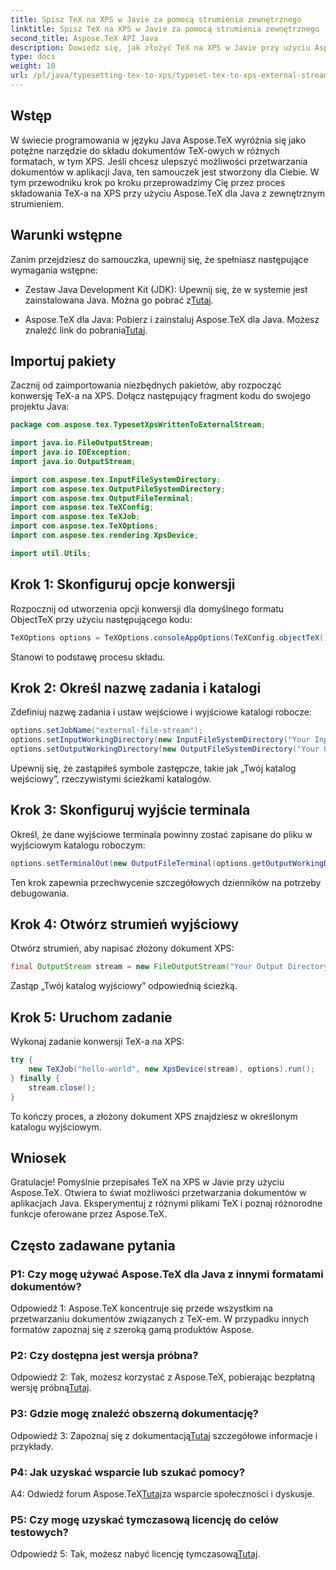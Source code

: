 ```yaml
---
title: Spisz TeX na XPS w Javie za pomocą strumienia zewnętrznego
linktitle: Spisz TeX na XPS w Javie za pomocą strumienia zewnętrznego
second_title: Aspose.TeX API Java
description: Dowiedz się, jak złożyć TeX na XPS w Javie przy użyciu Aspose.TeX. Zapoznaj się ze wskazówkami krok po kroku dotyczącymi bezproblemowego przetwarzania dokumentów.
type: docs
weight: 10
url: /pl/java/typesetting-tex-to-xps/typeset-tex-to-xps-external-stream/
---
```

## Wstęp

W świecie programowania w języku Java Aspose.TeX wyróżnia się jako potężne narzędzie do składu dokumentów TeX-owych w różnych formatach, w tym XPS. Jeśli chcesz ulepszyć możliwości przetwarzania dokumentów w aplikacji Java, ten samouczek jest stworzony dla Ciebie. W tym przewodniku krok po kroku przeprowadzimy Cię przez proces składowania TeX-a na XPS przy użyciu Aspose.TeX dla Java z zewnętrznym strumieniem.

## Warunki wstępne

Zanim przejdziesz do samouczka, upewnij się, że spełniasz następujące wymagania wstępne:

-  Zestaw Java Development Kit (JDK): Upewnij się, że w systemie jest zainstalowana Java. Można go pobrać z[Tutaj](https://www.oracle.com/java/technologies/javase-downloads.html).

-  Aspose.TeX dla Java: Pobierz i zainstaluj Aspose.TeX dla Java. Możesz znaleźć link do pobrania[Tutaj](https://releases.aspose.com/tex/java/).

## Importuj pakiety

Zacznij od zaimportowania niezbędnych pakietów, aby rozpocząć konwersję TeX-a na XPS. Dołącz następujący fragment kodu do swojego projektu Java:

```java
package com.aspose.tex.TypesetXpsWrittenToExternalStream;

import java.io.FileOutputStream;
import java.io.IOException;
import java.io.OutputStream;

import com.aspose.tex.InputFileSystemDirectory;
import com.aspose.tex.OutputFileSystemDirectory;
import com.aspose.tex.OutputFileTerminal;
import com.aspose.tex.TeXConfig;
import com.aspose.tex.TeXJob;
import com.aspose.tex.TeXOptions;
import com.aspose.tex.rendering.XpsDevice;

import util.Utils;
```

## Krok 1: Skonfiguruj opcje konwersji

Rozpocznij od utworzenia opcji konwersji dla domyślnego formatu ObjectTeX przy użyciu następującego kodu:

```java
TeXOptions options = TeXOptions.consoleAppOptions(TeXConfig.objectTeX());
```

Stanowi to podstawę procesu składu.

## Krok 2: Określ nazwę zadania i katalogi

Zdefiniuj nazwę zadania i ustaw wejściowe i wyjściowe katalogi robocze:

```java
options.setJobName("external-file-stream");
options.setInputWorkingDirectory(new InputFileSystemDirectory("Your Input Directory"));
options.setOutputWorkingDirectory(new OutputFileSystemDirectory("Your Output Directory"));
```

Upewnij się, że zastąpiłeś symbole zastępcze, takie jak „Twój katalog wejściowy”, rzeczywistymi ścieżkami katalogów.

## Krok 3: Skonfiguruj wyjście terminala

Określ, że dane wyjściowe terminala powinny zostać zapisane do pliku w wyjściowym katalogu roboczym:

```java
options.setTerminalOut(new OutputFileTerminal(options.getOutputWorkingDirectory()));
```

Ten krok zapewnia przechwycenie szczegółowych dzienników na potrzeby debugowania.

## Krok 4: Otwórz strumień wyjściowy

Otwórz strumień, aby napisać złożony dokument XPS:

```java
final OutputStream stream = new FileOutputStream("Your Output Directory" + options.getJobName() + ".xps");
```

Zastąp „Twój katalog wyjściowy” odpowiednią ścieżką.

## Krok 5: Uruchom zadanie

Wykonaj zadanie konwersji TeX-a na XPS:

```java
try {
    new TeXJob("hello-world", new XpsDevice(stream), options).run();
} finally {
    stream.close();
}
```

To kończy proces, a złożony dokument XPS znajdziesz w określonym katalogu wyjściowym.

## Wniosek

Gratulacje! Pomyślnie przepisałeś TeX na XPS w Javie przy użyciu Aspose.TeX. Otwiera to świat możliwości przetwarzania dokumentów w aplikacjach Java. Eksperymentuj z różnymi plikami TeX i poznaj różnorodne funkcje oferowane przez Aspose.TeX.

## Często zadawane pytania

### P1: Czy mogę używać Aspose.TeX dla Java z innymi formatami dokumentów?

Odpowiedź 1: Aspose.TeX koncentruje się przede wszystkim na przetwarzaniu dokumentów związanych z TeX-em. W przypadku innych formatów zapoznaj się z szeroką gamą produktów Aspose.

### P2: Czy dostępna jest wersja próbna?

 Odpowiedź 2: Tak, możesz korzystać z Aspose.TeX, pobierając bezpłatną wersję próbną[Tutaj](https://releases.aspose.com/).

### P3: Gdzie mogę znaleźć obszerną dokumentację?

 Odpowiedź 3: Zapoznaj się z dokumentacją[Tutaj](https://reference.aspose.com/tex/java/) szczegółowe informacje i przykłady.

### P4: Jak uzyskać wsparcie lub szukać pomocy?

 A4: Odwiedź forum Aspose.TeX[Tutaj](https://forum.aspose.com/c/tex/47)za wsparcie społeczności i dyskusje.

### P5: Czy mogę uzyskać tymczasową licencję do celów testowych?

 Odpowiedź 5: Tak, możesz nabyć licencję tymczasową[Tutaj](https://purchase.aspose.com/temporary-license/).